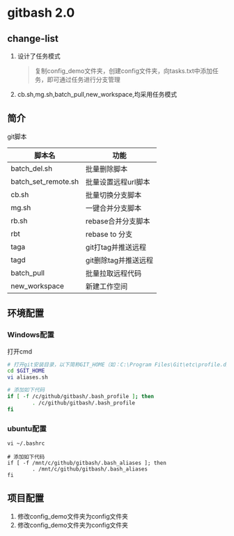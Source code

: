 # gitbash 2.0

## change-list

1. 设计了任务模式
   > 复制config_demo文件夹，创建config文件夹，向tasks.txt中添加任务，即可通过任务进行分支管理
2. cb.sh,mg.sh,batch_pull,new_workspace,均采用任务模式

## 简介

git脚本

| 脚本名                 | 功能            | 
|---------------------|---------------|
| batch_del.sh        | 批量删除脚本        |
| batch_set_remote.sh | 批量设置远程url脚本   |
| cb.sh               | 批量切换分支脚本      |
| mg.sh               | 一键合并分支脚本      |
| rb.sh               | rebase合并分支脚本  |
| rbt                 | rebase to 分支  |
| taga                | git打tag并推送远程  |
| tagd                | git删除tag并推送远程 |
| batch_pull          | 批量拉取远程代码      |
| new_workspace       | 新建工作空间        |

## 环境配置

### Windows配置

打开cmd

```bash
# 打开git安装目录，以下简称GIT_HOME（如：C:\Program Files\Git\etc\profile.d）
cd $GIT_HOME
vi aliases.sh

# 添加如下代码
if [ -f /c/github/gitbash/.bash_profile ]; then
        . /c/github/gitbash/.bash_profile
fi
```

### ubuntu配置

```shell
vi ~/.bashrc

# 添加如下代码
if [ -f /mnt/c/github/gitbash/.bash_aliases ]; then
        . /mnt/c/github/gitbash/.bash_aliases
fi
```

## 项目配置

1. 修改config_demo文件夹为config文件夹
2. 修改config_demo文件夹为config文件夹